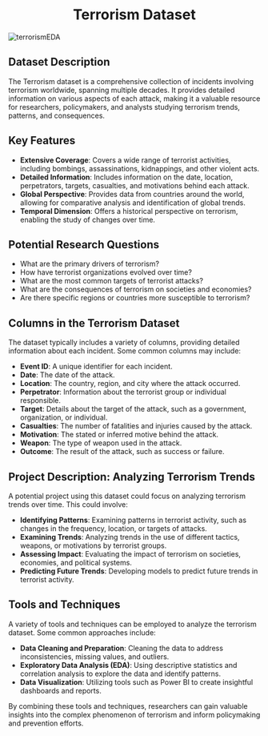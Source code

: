 <div align="center">
  
# Terrorism Dataset

</div>

![terrorismEDA](https://github.com/user-attachments/assets/15a3a670-7fdd-48da-90d1-df18b15b9382)

## Dataset Description

The Terrorism dataset is a comprehensive collection of incidents involving terrorism worldwide, spanning multiple decades. It provides detailed information on various aspects of each attack, making it a valuable resource for researchers, policymakers, and analysts studying terrorism trends, patterns, and consequences.

## Key Features

- **Extensive Coverage**: Covers a wide range of terrorist activities, including bombings, assassinations, kidnappings, and other violent acts.
- **Detailed Information**: Includes information on the date, location, perpetrators, targets, casualties, and motivations behind each attack.
- **Global Perspective**: Provides data from countries around the world, allowing for comparative analysis and identification of global trends.
- **Temporal Dimension**: Offers a historical perspective on terrorism, enabling the study of changes over time.

## Potential Research Questions

- What are the primary drivers of terrorism?
- How have terrorist organizations evolved over time?
- What are the most common targets of terrorist attacks?
- What are the consequences of terrorism on societies and economies?
- Are there specific regions or countries more susceptible to terrorism?

## Columns in the Terrorism Dataset

The dataset typically includes a variety of columns, providing detailed information about each incident. Some common columns may include:

- **Event ID**: A unique identifier for each incident.
- **Date**: The date of the attack.
- **Location**: The country, region, and city where the attack occurred.
- **Perpetrator**: Information about the terrorist group or individual responsible.
- **Target**: Details about the target of the attack, such as a government, organization, or individual.
- **Casualties**: The number of fatalities and injuries caused by the attack.
- **Motivation**: The stated or inferred motive behind the attack.
- **Weapon**: The type of weapon used in the attack.
- **Outcome**: The result of the attack, such as success or failure.

## Project Description: Analyzing Terrorism Trends

A potential project using this dataset could focus on analyzing terrorism trends over time. This could involve:

- **Identifying Patterns**: Examining patterns in terrorist activity, such as changes in the frequency, location, or targets of attacks.
- **Examining Trends**: Analyzing trends in the use of different tactics, weapons, or motivations by terrorist groups.
- **Assessing Impact**: Evaluating the impact of terrorism on societies, economies, and political systems.
- **Predicting Future Trends**: Developing models to predict future trends in terrorist activity.

## Tools and Techniques

A variety of tools and techniques can be employed to analyze the terrorism dataset. Some common approaches include:

- **Data Cleaning and Preparation**: Cleaning the data to address inconsistencies, missing values, and outliers.
- **Exploratory Data Analysis (EDA)**: Using descriptive statistics and correlation analysis to explore the data and identify patterns.
- **Data Visualization**: Utilizing tools such as Power BI to create insightful dashboards and reports.

By combining these tools and techniques, researchers can gain valuable insights into the complex phenomenon of terrorism and inform policymaking and prevention efforts.
